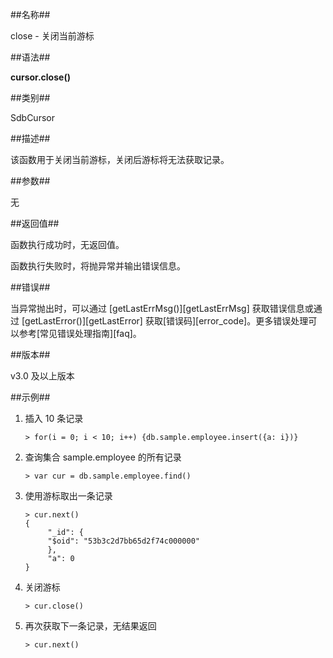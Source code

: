##名称##

close - 关闭当前游标

##语法##

**cursor.close()**

##类别##

SdbCursor

##描述##

该函数用于关闭当前游标，关闭后游标将无法获取记录。

##参数##

无

##返回值##

函数执行成功时，无返回值。

函数执行失败时，将抛异常并输出错误信息。

##错误##

当异常抛出时，可以通过 [getLastErrMsg()][getLastErrMsg] 获取错误信息或通过 [getLastError()][getLastError] 获取[错误码][error_code]。更多错误处理可以参考[常见错误处理指南][faq]。

##版本##

v3.0 及以上版本

##示例##

1. 插入 10 条记录

    ```lang-javascript
    > for(i = 0; i < 10; i++) {db.sample.employee.insert({a: i})}
    ```

2. 查询集合 sample.employee 的所有记录

    ```lang-javascript
    > var cur = db.sample.employee.find()
    ```

3. 使用游标取出一条记录

    ```lang-javascript
    > cur.next()
    {
         "_id": {
         "$oid": "53b3c2d7bb65d2f74c000000"
         },
         "a": 0
    }
    ```

4. 关闭游标

    ```lang-javascript
    > cur.close()
    ```

5. 再次获取下一条记录，无结果返回

    ```lang-javascript
    > cur.next()
    ```

[^_^]:
    本文使用的所有引用及链接
[getLastErrMsg]:manual/Manual/Sequoiadb_Command/Global/getLastErrMsg.md
[getLastError]:manual/Manual/Sequoiadb_Command/Global/getLastError.md
[faq]:manual/FAQ/faq_sdb.md
[error_code]:manual/Manual/Sequoiadb_error_code.md